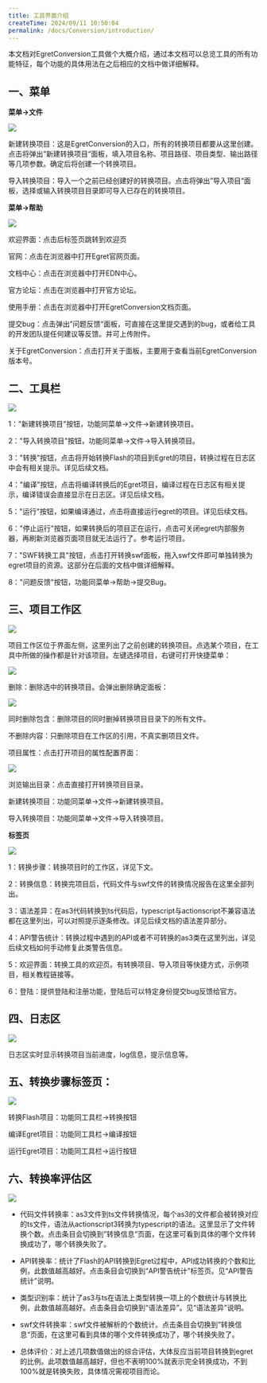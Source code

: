 ```yaml
---
title: 工具界面介绍
createTime: 2024/09/11 10:50:04
permalink: /docs/Conversion/introduction/
---
```

本文档对EgretConversion工具做个大概介绍，通过本文档可以总览工具的所有功能特征，每个功能的具体用法在之后相应的文档中做详细解释。

## 一、菜单

**菜单->文件**

![](56b1abcd6d6dd.jpg)

新建转换项目：这是EgretConversion的入口，所有的转换项目都要从这里创建。点击将弹出”新建转换项目“面板，填入项目名称、项目路径、项目类型、输出路径等几项参数。确定后将创建一个转换项目。

导入转换项目：导入一个之前已经创建好的转换项目。点击将弹出”导入项目“面板，选择或输入转换项目目录即可导入已存在的转换项目。

**菜单->帮助**

![](56b1abcdad74e.jpg)

欢迎界面：点击后标签页跳转到欢迎页

官网：点击在浏览器中打开Egret官网页面。

文档中心：点击在浏览器中打开EDN中心。

官方论坛：点击在浏览器中打开官方论坛。

使用手册：点击在浏览器中打开EgretConversion文档页面。

提交bug：点击弹出”问题反馈“面板，可直接在这里提交遇到的bug，或者给工具的开发团队提任何建议等反馈。并可上传附件。

关于EgretConversion：点击打开关于面板，主要用于查看当前EgretConversion版本号。

## 二、工具栏 

![](56b1abcdd1b27.jpg)

1："新建转换项目"按钮，功能同菜单->文件->新建转换项目。

2："导入转换项目"按钮，功能同菜单->文件->导入转换项目。

3："转换"按钮，点击将开始转换Flash的项目到Egret的项目，转换过程在日志区中会有相关提示。详见后续文档。

4："编译"按钮，点击将编译转换后的Egret项目，编译过程在日志区有相关提示，编译错误会直接显示在日志区。详见后续文档。

5："运行"按钮，如果编译通过，点击将直接运行egret的项目。详见后续文档。

6："停止运行"按钮，如果转换后的项目正在运行，点击可关闭egret内部服务器，再刷新浏览器页面项目就无法运行了。参考运行项目。

7："SWF转换工具"按钮，点击打开转换swf面板，拖入swf文件即可单独转换为egret项目的资源。这部分在后面的文档中做详细解释。

8："问题反馈"按钮，功能同菜单->帮助->提交Bug。

## 三、项目工作区

![](56b1abcde7e59.jpg)

项目工作区位于界面左侧，这里列出了之前创建的转换项目。点选某个项目，在工具中所做的操作都是针对该项目。左键选择项目，右键可打开快捷菜单：

![](56b1abce13e7e.jpg)

删除：删除选中的转换项目。会弹出删除确定面板：

![](56b1abce322a2.jpg)

同时删除包含：删除项目的同时删掉转换项目目录下的所有文件。

不删除内容：只删除项目在工作区的引用，不真实删项目文件。

项目属性：点击打开项目的属性配置界面：

![](56b1abce99c22.jpg)

浏览输出目录：点击直接打开转换项目目录。

新建转换项目：功能同菜单->文件->新建转换项目。

导入转换项目：功能同菜单->文件->导入转换项目。

**标签页**

![](56b1abced2c08.jpg)

1：转换步骤：转换项目时的工作区，详见下文。

2：转换信息：转换完项目后，代码文件与swf文件的转换情况报告在这里全部列出。

3：语法差异：在as3代码转换到ts代码后，typescript与actionscript不兼容语法都在这里列出，可以对照提示逐条修改。详见后续文档的语法差异部分。

4：API警告统计：转换过程中遇到的API或者不可转换的as3类在这里列出，详见后续文档如何手动修复此类警告信息。

5：欢迎界面：转换工具的欢迎页。有转换项目、导入项目等快捷方式，示例项目，相关教程链接等。

6：登陆：提供登陆和注册功能，登陆后可以特定身份提交bug反馈给官方。

## 四、日志区

![](56b1abcf53c29.jpg)

 日志区实时显示转换项目当前进度，log信息，提示信息等。
 
## 五、转换步骤标签页：
 
![](56b1abcf709b9.jpg)

转换Flash项目：功能同工具栏->转换按钮

编译Egret项目：功能同工具栏->编译按钮

运行Egret项目：功能同工具栏->运行按钮

## 六、转换率评估区

![](56b1abcfbe8a8.jpg)

* 代码文件转换率：as3文件到ts文件转换情况，每个as3的文件都会被转换对应的ts文件，语法从actionscript3转换为typescript的语法。这里显示了文件转换个数。点击条目会切换到”转换信息“页面，在这里可看到具体的哪个文件转换成功了，哪个转换失败了。

* API转换率：统计了Flash的API转换到Egret过程中，API成功转换的个数和比例，此数值越高越好。点击条目会切换到“API警告统计”标签页。见“API警告统计”说明。

* 类型识别率：统计了as3与ts在语法上类型转换一项上的个数统计与转换比例，此数值越高越好。点击条目会切换到“语法差异”。见“语法差异”说明。

* swf文件转换率：swf文件被解析的个数统计。点击条目会切换到”转换信息“页面，在这里可看到具体的哪个文件转换成功了，哪个转换失败了。

* 总体评价：对上述几项数值做出的综合评估，大体反应当前项目转换到egret的比例。此项数值越高越好，但也不表明100%就表示完全转换成功，不到100%就是转换失败，具体情况需视项目而论。